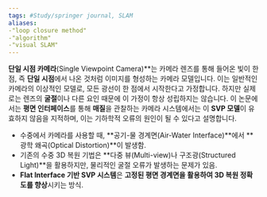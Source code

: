 ```yaml
---
tags: #Study/springer journal, SLAM
aliases: 
-"loop closure method"
-"algorithm"
-"visual SLAM"
---
```




**단일 시점 카메라**(Single Viewpoint Camera)**는 카메라 렌즈를 통해 들어온 빛이 한 점, 즉 **단일 시점**에서 나온 것처럼 이미지를 형성하는 카메라 모델입니다. 이는 일반적인 카메라의 이상적인 모델로, 모든 광선이 한 점에서 시작한다고 가정합니다. 하지만 실제로는 렌즈의 **굴절**이나 다른 요인 때문에 이 가정이 항상 성립하지는 않습니다. 이 논문에서는 **평면 인터페이스**를 통해 **매질**을 관찰하는 카메라 시스템에서는 이 **SVP 모델**이 유효하지 않음을 지적하며, 이는 기하학적 오류의 원인이 될 수 있다고 설명합니다.

- 수중에서 카메라를 사용할 때, **공기-물 경계면(Air-Water Interface)**에서 **광학 왜곡(Optical Distortion)**이 발생함.
- 기존의 수중 3D 복원 기법은 **다중 뷰(Multi-view)나 구조광(Structured Light)**을 활용하지만, 물리적인 굴절 오류가 발생하는 문제가 있음.
- **Flat Interface 기반 SVP 시스템**은 **고정된 평면 경계면을 활용하여 3D 복원 정확도를 향상**시키는 방식.

